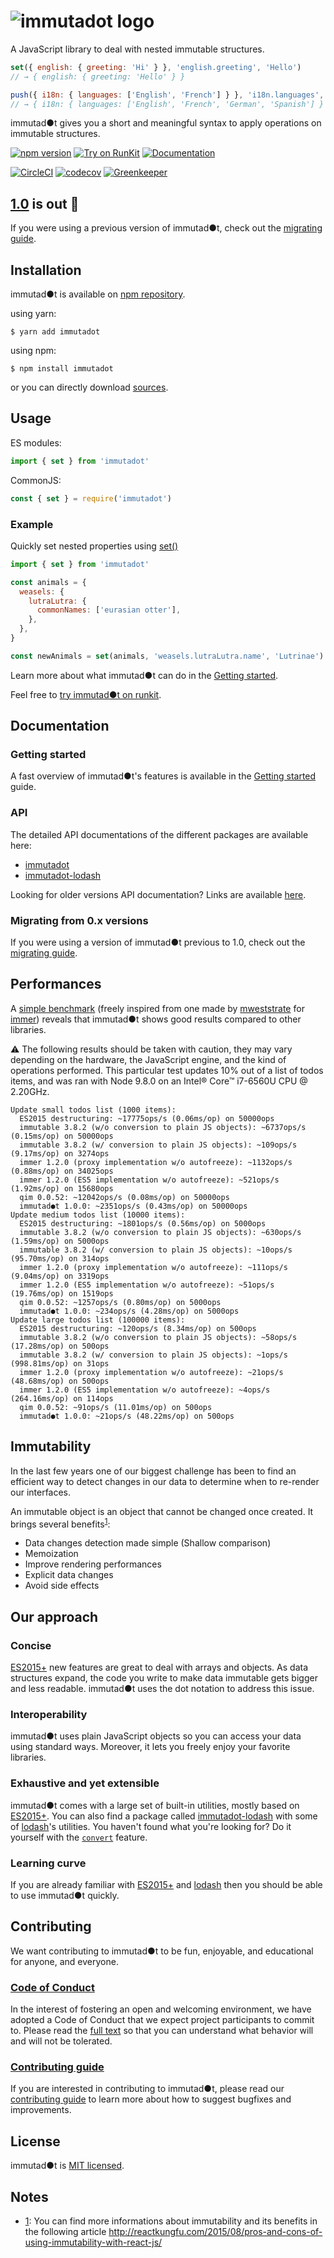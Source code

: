 ![immutadot logo](https://raw.githubusercontent.com/Zenika/immutadot/master/misc/otter.svg?sanitize=true)
===

A JavaScript library to deal with nested immutable structures.

```js
set({ english: { greeting: 'Hi' } }, 'english.greeting', 'Hello')
// → { english: { greeting: 'Hello' } }

push({ i18n: { languages: ['English', 'French'] } }, 'i18n.languages', 'German', 'Spanish')
// → { i18n: { languages: ['English', 'French', 'German', 'Spanish'] } }
```
immutad●t gives you a short and meaningful syntax to apply operations on immutable structures.

[![npm version](https://badge.fury.io/js/immutadot.svg)](https://badge.fury.io/js/immutadot)
[![Try on RunKit](https://badge.runkitcdn.com/immutadot.svg)](https://npm.runkit.com/immutadot)
[![Documentation](https://img.shields.io/badge/documentation-yes-brightgreen.svg)](https://zenika.github.io/immutadot/api/immutadot)

[![CircleCI](https://circleci.com/gh/Zenika/immutadot.svg?style=shield&circle-token=8b309750f5785783ec9fb4531ba097da60563beb)](https://circleci.com/gh/Zenika/immutadot)
[![codecov](https://codecov.io/gh/Zenika/immutadot/branch/master/graph/badge.svg)](https://codecov.io/gh/Zenika/immutadot)
[![Greenkeeper](https://badges.greenkeeper.io/Zenika/immutadot.svg)](https://greenkeeper.io/)

## [1.0](https://github.com/Zenika/immutadot/releases) is out 🎉

If you were using a previous version of immutad●t, check out the [migrating guide](docs/MIGRATING_TO_1_0.md).

## Installation

immutad●t is available on [npm repository](https://www.npmjs.com/package/immutadot).

using yarn:

```shell
$ yarn add immutadot
```

using npm:

```shell
$ npm install immutadot
```

or you can directly download [sources](https://github.com/Zenika/immutadot/releases).

## Usage

ES modules:

```js
import { set } from 'immutadot'
```

CommonJS:  

```js
const { set } = require('immutadot')
```

### Example

Quickly set nested properties using [set()](https://zenika.github.io/immutadot/api/immutadot/1.0/core.html#.set)

```js
import { set } from 'immutadot'

const animals = {
  weasels: {
    lutraLutra: {
      commonNames: ['eurasian otter'],
    },
  },
}

const newAnimals = set(animals, 'weasels.lutraLutra.name', 'Lutrinae')
```

Learn more about what immutad●t can do in the [Getting started](https://github.com/Zenika/immutadot/blob/master/docs/GETTING_STARTED.md).

Feel free to [try immutad●t on runkit](https://npm.runkit.com/immutadot).

## Documentation

### Getting started

A fast overview of immutad●t's features is available in the [Getting started](https://github.com/Zenika/immutadot/blob/master/docs/GETTING_STARTED.md) guide.

### API

The detailed API documentations of the different packages are available here:
- [immutadot](https://zenika.github.io/immutadot/api/immutadot)
- [immutadot-lodash](https://zenika.github.io/immutadot/api/immutadot-lodash/)

Looking for older versions API documentation? Links are available [here](https://github.com/Zenika/immutadot/blob/master/docs/README.md).

### Migrating from 0.x versions

If you were using a version of immutad●t previous to 1.0, check out the [migrating guide](docs/MIGRATING_TO_1_0.md).

## Performances

A [simple benchmark](https://github.com/Zenika/immutadot/tree/master/packages/immutadot-benchmark/src/updateTodos.spec.js) (freely inspired from one made by [mweststrate](https://github.com/mweststrate) for [immer](https://github.com/mweststrate/immer)) reveals that immutad●t shows good results compared to other libraries.

:warning: The following results should be taken with caution, they may vary depending on the hardware, the JavaScript engine, and the kind of operations performed. This particular test updates 10% out of a list of todos items, and was ran with Node 9.8.0 on an Intel® Core™ i7-6560U CPU @ 2.20GHz.

```
Update small todos list (1000 items):
  ES2015 destructuring: ~17775ops/s (0.06ms/op) on 50000ops
  immutable 3.8.2 (w/o conversion to plain JS objects): ~6737ops/s (0.15ms/op) on 50000ops
  immutable 3.8.2 (w/ conversion to plain JS objects): ~109ops/s (9.17ms/op) on 3274ops
  immer 1.2.0 (proxy implementation w/o autofreeze): ~1132ops/s (0.88ms/op) on 34025ops
  immer 1.2.0 (ES5 implementation w/o autofreeze): ~521ops/s (1.92ms/op) on 15680ops
  qim 0.0.52: ~12042ops/s (0.08ms/op) on 50000ops
  immutad●t 1.0.0: ~2351ops/s (0.43ms/op) on 50000ops
Update medium todos list (10000 items):
  ES2015 destructuring: ~1801ops/s (0.56ms/op) on 5000ops
  immutable 3.8.2 (w/o conversion to plain JS objects): ~630ops/s (1.59ms/op) on 5000ops
  immutable 3.8.2 (w/ conversion to plain JS objects): ~10ops/s (95.70ms/op) on 314ops
  immer 1.2.0 (proxy implementation w/o autofreeze): ~111ops/s (9.04ms/op) on 3319ops
  immer 1.2.0 (ES5 implementation w/o autofreeze): ~51ops/s (19.76ms/op) on 1519ops
  qim 0.0.52: ~1257ops/s (0.80ms/op) on 5000ops
  immutad●t 1.0.0: ~234ops/s (4.28ms/op) on 5000ops
Update large todos list (100000 items):
  ES2015 destructuring: ~120ops/s (8.34ms/op) on 500ops
  immutable 3.8.2 (w/o conversion to plain JS objects): ~58ops/s (17.28ms/op) on 500ops
  immutable 3.8.2 (w/ conversion to plain JS objects): ~1ops/s (998.81ms/op) on 31ops
  immer 1.2.0 (proxy implementation w/o autofreeze): ~21ops/s (48.68ms/op) on 500ops
  immer 1.2.0 (ES5 implementation w/o autofreeze): ~4ops/s (264.16ms/op) on 114ops
  qim 0.0.52: ~91ops/s (11.01ms/op) on 500ops
  immutad●t 1.0.0: ~21ops/s (48.22ms/op) on 500ops
```

## Immutability

In the last few years one of our biggest challenge has been to find an efficient way to detect changes in our data to determine when to re-render our interfaces.

An immutable object is an object that cannot be changed once created. It brings several benefits<sup>[1](#notes)</sup>:

- Data changes detection made simple (Shallow comparison)
- Memoization
- Improve rendering performances
- Explicit data changes
- Avoid side effects

## Our approach

### Concise

[ES2015+](https://mdn.io/JavaScript/Reference) new features are great to deal with arrays and objects. As data structures expand, the code you write to make data immutable gets bigger and less readable. immutad●t uses the dot notation to address this issue.

### Interoperability

immutad●t uses plain JavaScript objects so you can access your data using standard ways. Moreover, it lets you freely enjoy your favorite libraries.

### Exhaustive and yet extensible

immutad●t comes with a large set of built-in utilities, mostly based on [ES2015+](https://mdn.io/JavaScript/Reference). You can also find a package called [immutadot-lodash](https://github.com/Zenika/immutadot/tree/master/packages/immutadot-lodash) with some of [lodash](https://lodash.com/)'s utilities. You haven't found what you're looking for? Do it yourself with the [`convert`](https://zenika.github.io/immutadot/api/immutadot/1.0/core.html#.convert) feature.

### Learning curve

If you are already familiar with [ES2015+](https://mdn.io/JavaScript/Reference) and [lodash](https://lodash.com/) then you should be able to use immutad●t quickly.

## Contributing

We want contributing to immutad●t to be fun, enjoyable, and educational for anyone, and everyone.

### [Code of Conduct](https://github.com/Zenika/immutadot/blob/master/.github/CODE_OF_CONDUCT.md)

In the interest of fostering an open and welcoming environment, we have adopted a Code of Conduct that we expect project participants to commit to. Please read the [full text](https://github.com/Zenika/immutadot/blob/master/.github/CODE_OF_CONDUCT.md) so that you can understand what behavior will and will not be tolerated.

### [Contributing guide](https://github.com/Zenika/immutadot/blob/master/.github/CONTRIBUTING.md)

If you are interested in contributing to immutad●t, please read our [contributing guide](https://github.com/Zenika/immutadot/blob/master/.github/CONTRIBUTING.md) to learn more about how to suggest bugfixes and improvements.

## License

immutad●t is [MIT licensed](https://github.com/Zenika/immutadot/blob/master/LICENSE.md).

## Notes

- [1](#immutability): You can find more informations about immutability and its benefits in the following article http://reactkungfu.com/2015/08/pros-and-cons-of-using-immutability-with-react-js/
